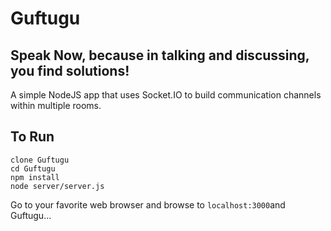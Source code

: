 # Guftugu
## Speak Now, because in talking and discussing, you find solutions!

A simple NodeJS app that uses Socket.IO to build communication channels within multiple rooms.

## To Run
```
clone Guftugu
cd Guftugu
npm install
node server/server.js
```
Go to your favorite web browser and browse to ``` localhost:3000 ```and Guftugu...
